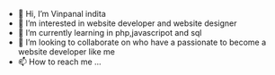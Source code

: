 - 👋 Hi, I’m Vinpanal indita
- 👀 I’m interested in website developer and website designer
- 🌱 I’m currently learning in php,javascripot and sql
- 💞️ I’m looking to collaborate on who have a passionate to become a website developer like me
- 📫 How to reach me ...

<!---
Vinpanal/Vinpanal is a ✨ special ✨ repository because its `README.md` (this file) appears on your GitHub profile.
You can click the Preview link to take a look at your changes.
--->
